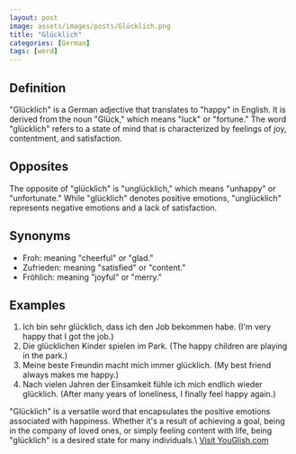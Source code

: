 ```yaml
---
layout: post
image: assets/images/posts/Glücklich.png
title: "Glücklich"
categories: [German]
tags: [word]
---
```


## Definition

"Glücklich" is a German adjective that translates to "happy" in English. It is derived from the noun "Glück," which means "luck" or "fortune." The word "glücklich" refers to a state of mind that is characterized by feelings of joy, contentment, and satisfaction.

## Opposites

The opposite of "glücklich" is "unglücklich," which means "unhappy" or "unfortunate." While "glücklich" denotes positive emotions, "unglücklich" represents negative emotions and a lack of satisfaction.

## Synonyms

- Froh: meaning "cheerful" or "glad."
- Zufrieden: meaning "satisfied" or "content."
- Fröhlich: meaning "joyful" or "merry."

## Examples

1. Ich bin sehr glücklich, dass ich den Job bekommen habe. (I'm very happy that I got the job.)
2. Die glücklichen Kinder spielen im Park. (The happy children are playing in the park.)
3. Meine beste Freundin macht mich immer glücklich. (My best friend always makes me happy.)
4. Nach vielen Jahren der Einsamkeit fühle ich mich endlich wieder glücklich. (After many years of loneliness, I finally feel happy again.)

"Glücklich" is a versatile word that encapsulates the positive emotions associated with happiness. Whether it's a result of achieving a goal, being in the company of loved ones, or simply feeling content with life, being "glücklich" is a desired state for many individuals.\ <a id="yg-widget-0" class="youglish-widget" data-query="Glücklich" data-lang="german" data-components="8412" data-auto-start="0" data-bkg-color="theme_light" data-title="How%20to%20pronounce%20Glücklich%20in%20German"  rel="nofollow" href="https://youglish.com">Visit YouGlish.com</a><script async src="https://youglish.com/public/emb/widget.js" charset="utf-8"></script>